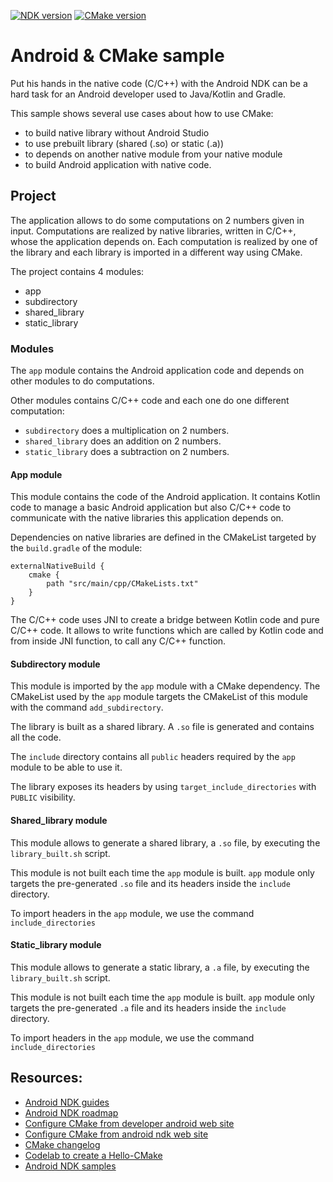 [![NDK version](https://img.shields.io/static/v1.svg?label=NDK&message=version%2019&color=blue)]()
[![CMake version](https://img.shields.io/static/v1.svg?label=CMake&message=3.6.0&color=red)]()

# Android & CMake sample

Put his hands in the native code (C/C++) with the Android NDK can be a hard task for an Android developer used to
Java/Kotlin and Gradle.

This sample shows several use cases about how to use CMake:
- to build native library without Android Studio
- to use prebuilt library (shared (.so) or static (.a))
- to depends on another native module from your native module
- to build Android application with native code.


## Project

The application allows to do some computations on 2 numbers given in input. Computations are
realized by native libraries, written in C/C++, whose the application depends on. Each computation
is realized by one of the library and each library is imported in a different way using CMake.

The project contains 4 modules:
- app
- subdirectory
- shared_library
- static_library

### Modules

The `app` module contains the Android application code and depends on other modules to do
computations.

Other modules contains C/C++ code and each one do one different computation:
- `subdirectory` does a multiplication on 2 numbers.
- `shared_library` does an addition on 2 numbers.
- `static_library` does a subtraction on 2 numbers.


#### App module

This module contains the code of the Android application. It contains Kotlin code to manage a basic
Android application but also C/C++ code to communicate with the native libraries this application
depends on.

Dependencies on native libraries are defined in the CMakeList targeted by the `build.gradle` of the
module:

```
externalNativeBuild {
    cmake {
        path "src/main/cpp/CMakeLists.txt"
    }
}
```

The C/C++ code uses JNI to create a bridge between Kotlin code and pure C/C++ code. It allows to
write functions which are called by Kotlin code and from inside JNI function, to call any C/C++
function.


#### Subdirectory module

This module is imported by the `app` module with a CMake dependency. The CMakeList used by the `app`
module targets the CMakeList of this module with the command `add_subdirectory`.

The library is built as a shared library. A `.so` file is generated and contains all the code.

The `include` directory contains all `public` headers required by the `app` module to be able to use
it.

The library exposes its headers by using `target_include_directories` with `PUBLIC` visibility.


#### Shared_library module

This module allows to generate a shared library, a `.so` file, by executing the `library_built.sh`
script.

This module is not built each time the `app` module is built. `app` module only targets the
pre-generated `.so` file and its headers inside the `include` directory.

To import headers in the `app` module, we use the command `include_directories`


#### Static_library module

This module allows to generate a static library, a `.a` file, by executing the `library_built.sh`
script.

This module is not built each time the `app` module is built. `app` module only targets the
pre-generated `.a` file and its headers inside the `include` directory.

To import headers in the `app` module, we use the command `include_directories`


## Resources:

- [Android NDK guides](https://developer.android.com/ndk/guides)
- [Android NDK roadmap](https://android.googlesource.com/platform/ndk/+/master/docs/Roadmap.md)
- [Configure CMake from developer android web site](https://developer.android.com/studio/projects/configure-cmake)
- [Configure CMake from android ndk web site](https://developer.android.com/ndk/guides/cmake)
- [CMake changelog](https://cmake.org/cmake/help/latest/release/index.html)
- [Codelab to create a Hello-CMake](https://codelabs.developers.google.com/codelabs/android-studio-cmake/index.html#0)
- [Android NDK samples](https://github.com/googlesamples/android-ndk/tree/master)


